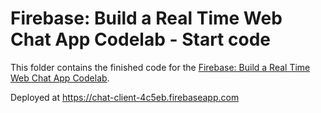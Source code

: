 # Firebase: Build a Real Time Web Chat App Codelab - Start code

This folder contains the finished code for the [Firebase: Build a Real Time Web Chat App Codelab](https://codelabs.developers.google.com/codelabs/firebase-web/).

Deployed at <https://chat-client-4c5eb.firebaseapp.com>
